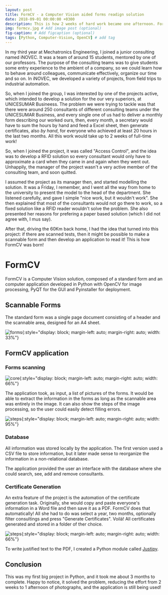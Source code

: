 ```yaml
---
layout: post
title: FormCV - a Computer Vision aided forms readign solution
date: 2018-09-01 00:00:00 +0300
description: This is how 2 weeks of hard work became one afternoon. FormCV scans forms, manages a database and generates certificates. # Add post description (optional)
img: formcv.jpg # Add image post (optional)
fig-caption: # Add figcaption (optional)
tags: [Python, Computer-Vision, OpenCV] # add tag
---
```


In my third year at Mechatronics Engineering, I joined a junior consulting named iNOVEC. It was a team of around 15 students, mentored by one of our professors. The purpose of the consulting teams was to give students some entry experience to the ambient of a company, so we could learn how to behave around colleagues, communicate effectively, organize our time and so on. In iNOVEC, we developed a variety of projects, from field trips to industrial automation.

So, when I joined the group, I was interested by one of the projects active, which intended to develop a solution for the our very superiors, at UNICESUMAR Busineess. The problem we were trying to tackle was that there were around 250 consultants of different consulting teams under the UNICESUMAR Business, and every single one of us had to deliver a monthly form describing our worked ours, then, every month, a secretary would have to sum the hours by hand and feed a Excel sheet, then generate certificates, also _by hand_, for everyone who achieved at least 20 hours in the last two months. All this work would take up to 2 weeks of full-time work!

So, when I joined the project, it was called "Access Control", and the idea was to develop a RFID solution so every consultant would only have to approximate a card when they came in and again when they went out. Unhappily, the manager of the project wasn't a very active member of the consulting team, and soon quitted.

I assumed the project as its manager then, and started modelling the solution. It was a Friday, I remember, and I went all the way from home to the university to present the model to the head of the department. She listened carefully, and gave I simple "nice work, but it wouldn't work". She then explained that most of the consultants would not go there to work, so a fixed solution like a RFID reader wouldn't solve the problem. She also presented her reasons for prefering a paper based solution (which I did not agree with, I mus say).

After that, driving the 60Km back home, I had the idea that turned into this project: if there are scanned tests, then it might be possible to make a scannable form and then develop an application to read it! This is how FormCV was born!


# FormCV

FormCV is a Computer Vision solution, composed of a standard form and an computer application developed in Python with OpenCV for image processing, PyQT for the GUI and Pyinstaller for deployment.


## Scannable Forms

The standard form was a single page document consisting of a header and the scannable area, designed for an A4 sheet.

![forms]({{site.baseurl}}/assets/img/formcv-forms.jpg){:style="display: block; margin-left: auto; margin-right: auto; width: 33%"}


## FormCV application

### Forms scanning

![core]({{site.baseurl}}/assets/img/formcv-core.jpg){:style="display: block; margin-left: auto; margin-right: auto; width: 66%"}

The application took, as input, a list of pictures of the forms. It would be able to extract the information in the forms as long as the scannable area was entirely in the image. It can also show the steps of the image processing, so the user could easily detect filling errors.

![steps]({{site.baseurl}}/assets/img/formcv-formread.jpg){:style="display: block; margin-left: auto; margin-right: auto; width: 95%"}

### Database

All information was stored locally by the application. The first version used a CSV file to store information, but it later made sense to reorganize the information in a non-relational database.

The application provided the user an interface with the database where she could search, see, add and remove consultants.

### Certificate Generation

An extra feature of the project is the automation of the certificate generation task. Originally, she would copy and paste everyone's information in a Word file and then save it as a PDF. FormCV does that automatically! All she had to do was select a year, two months, optionally filter consultings and press "Generate Certificates". Voilá! All certificates generated and stored in a folder of ther choice.

![steps]({{site.baseurl}}/assets/img/formcv-generate.jpg){:style="display: block; margin-left: auto; margin-right: auto; width: 66%"}

To write justified text to the PDF, I created a Python module called [Justipy]({{site.baseurl}}/justipy-write-justified-text-with-python/).

## Conclusion

This was my first big project in Python, and it took me about 3 months to complete. Happy to notice, it solved the problem, reducing the effort from 2 weeks to 1 afternoon of photographs, and the application is still being used!